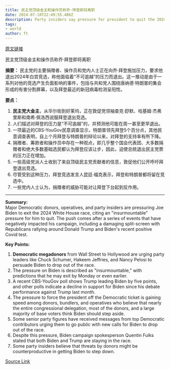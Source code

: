 ```yaml
---
title: 民主党顶级金主和操作员称乔·拜登即将离职
date: 2024-07-18T22:49:55.486Z
description: Party insiders say pressure for president to quit the 2024 presidential race is now ‘insurmountable’
tags: 
- world
author: ft
---
```


[原文链接](https://ft.com/content/674a8d02-00d0-43a1-9c67-9f14aab3b850)

民主党顶级金主和操作员称乔·拜登即将离职

**摘要：**
民主党的主要捐赠者、操作员和党内人士正在向乔·拜登施加压力，要求他退出2024年白宫竞选，称他面临着“不可逾越”的压力而退出。这一推动是由于一系列对他的竞选产生负面影响的事件，包括与共和党人围绕唐纳德·特朗普的集会形成的有害分割屏幕，以及拜登最近的新冠病毒检测呈阳性。

**要点：**

1. **民主党大金主**，从华尔街到好莱坞，正在敦促党领袖查克·舒默、哈基姆·杰弗里斯和南希·佩洛西说服拜登退出竞选。
2. 人们描述对拜登的压力是“不可逾越”的，并预测他可能在周一甚至更早退出。
3. 一项最近的CBS-YouGov民意调查显示，特朗普领先拜登5个百分点，其他民意调查表明，自上个月拜登与特朗普的辩论以来，对拜登的支持率有所下降。
4. 捐赠者、筹款者和操作员中存在一种观点，即几乎整个国会代表团、大多数捐赠者和绝大多数基础选民都认为拜登应该让步，因此，迫使总统退出民主党票的压力正在增加。
5. 一些高级党派人士收到了来自顶级民主党贡献者的信息，敦促他们公开呼吁拜登退出竞选。
6. 尽管受到这种压力，拜登竞选发言人昆廷·福克表示，拜登和特朗普都将留在竞选中。
7. 一些党内人士认为，捐赠者的威胁可能对让拜登下台起到反作用。

---

 **Summary:**  
Major Democratic donors, operatives, and party insiders are pressuring Joe Biden to exit the 2024 White House race, citing an "insurmountable" pressure for him to quit. The push comes after a series of events that have negatively impacted his campaign, including a damaging split-screen with Republicans rallying around Donald Trump and Biden's recent positive Covid test.

**Key Points:**  
1. **Democratic megadonors** from Wall Street to Hollywood are urging party leaders like Chuck Schumer, Hakeem Jeffries, and Nancy Pelosi to persuade Biden to drop out of the race.
2. The pressure on Biden is described as "insurmountable," with predictions that he may exit by Monday or even earlier.
3. A recent CBS-YouGov poll shows Trump leading Biden by five points, and other polls indicate a decline in support for Biden since his debate performance against Trump last month.
4. The pressure to force the president off the Democratic ticket is gaining speed among donors, bundlers, and operatives who believe that nearly the entire congressional delegation, most of the donors, and a large majority of base voters think Biden should step aside.
5. Some senior party figures have received messages from top Democratic contributors urging them to go public with new calls for Biden to drop out of the race.
6. Despite this pressure, Biden campaign spokesperson Quentin Fulks stated that both Biden and Trump are staying in the race.
7. Some party insiders believe that threats by donors might be counterproductive in getting Biden to step down.

[Source Link](https://ft.com/content/674a8d02-00d0-43a1-9c67-9f14aab3b850)

